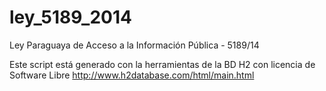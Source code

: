 ley_5189_2014
=============

Ley Paraguaya de Acceso a la Información Pública - 5189/14

Este script está generado con la herramientas de la BD H2 con licencia de Software Libre  http://www.h2database.com/html/main.html 

